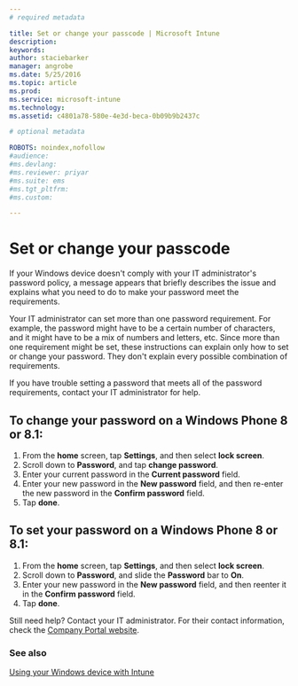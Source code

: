 ```yaml
---
# required metadata

title: Set or change your passcode | Microsoft Intune
description:
keywords:
author: staciebarker
manager: angrobe
ms.date: 5/25/2016
ms.topic: article
ms.prod:
ms.service: microsoft-intune
ms.technology:
ms.assetid: c4801a78-580e-4e3d-beca-0b09b9b2437c

# optional metadata

ROBOTS: noindex,nofollow
#audience:
#ms.devlang:
#ms.reviewer: priyar
#ms.suite: ems
#ms.tgt_pltfrm:
#ms.custom:

---
```


# Set or change your passcode

If your Windows device doesn't comply with your IT administrator's password policy, a message appears that briefly describes the issue and explains what you need to do to make your password meet the requirements.

Your IT administrator can set more than one password requirement. For example, the password might have to be a certain number of characters, and it might have to be a mix of numbers and letters, etc. Since more than one requirement might be set, these instructions can explain only how to set or change your password. They don't explain every possible combination of requirements.

If you have trouble setting a password that meets all of the password requirements, contact your IT administrator for help.

## To change your password on a Windows Phone 8 or 8.1:

1. From the **home** screen, tap **Settings**, and then select **lock screen**.
2. Scroll down to **Password**, and tap **change password**.
3. Enter your current password in the **Current password** field.
4. Enter your new password in the **New password** field, and then re-enter the new password in the **Confirm password** field.
4. Tap **done**.

## To set your password on a Windows Phone 8 or 8.1:

1. From the **home** screen, tap **Settings**, and then select **lock screen**.
2. Scroll down to **Password**, and slide the **Password** bar to **On**.
3. Enter your new password in the **New password** field, and then reenter it in the **Confirm password** field.
4. Tap **done**.

Still need help? Contact your IT administrator. For their contact information, check the [Company Portal website](http://portal.manage.microsoft.com).

### See also
[Using your Windows device with Intune](using-your-windows-device-with-intune.md)
